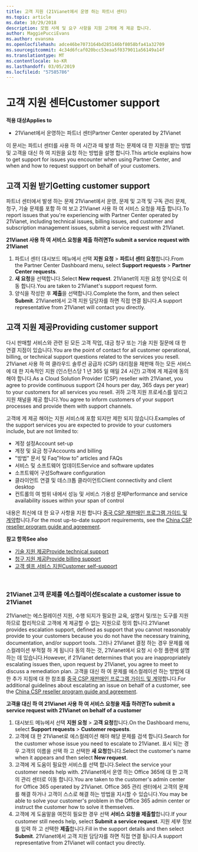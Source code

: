 ```yaml
---
title: 고객 지원 (21Vianet에서 운영 하는 파트너 센터)
ms.topic: article
ms.date: 10/29/2018
description: 모범 사례 및 요구 사항을 지원 고객에 게 제공 합니다.
author: MaggiePucciEvans
ms.author: evansma
ms.openlocfilehash: adce46be7073164bd285146bf8058bfa41a32709
ms.sourcegitcommit: 4c34d6fcaf020bcc53eaa5f0379011a56149a14f
ms.translationtype: MT
ms.contentlocale: ko-KR
ms.lasthandoff: 03/05/2019
ms.locfileid: "57585786"
---
```

# <a name="customer-support"></a><span data-ttu-id="3745c-103">고객 지원 센터</span><span class="sxs-lookup"><span data-stu-id="3745c-103">Customer support</span></span>

<span data-ttu-id="3745c-104">**적용 대상**</span><span class="sxs-lookup"><span data-stu-id="3745c-104">**Applies to**</span></span>

-   <span data-ttu-id="3745c-105">21Vianet에서 운영하는 파트너 센터</span><span class="sxs-lookup"><span data-stu-id="3745c-105">Partner Center operated by 21Vianet</span></span>

<span data-ttu-id="3745c-106">이 문서는 파트너 센터를 사용 하 여 시간과 때 발생 하는 문제에 대 한 지원을 받는 방법 및 고객을 대신 하 여 지원을 요청 하는 방법을 설명 합니다.</span><span class="sxs-lookup"><span data-stu-id="3745c-106">This article explains how to get support for issues you encounter when using Partner Center, and when and how to request support on behalf of your customers.</span></span> 

## <a name="getting-customer-support"></a><span data-ttu-id="3745c-107">고객 지원 받기</span><span class="sxs-lookup"><span data-stu-id="3745c-107">Getting customer support</span></span>

<span data-ttu-id="3745c-108">파트너 센터에서 발생 하는 문제 21Vianet에서 운영, 문제 및 고객 및 구독 관리 문제, 청구, 기술 문제를 포함 하 여 보고 21Vianet 사용 하 여 서비스 요청을 제출 합니다.</span><span class="sxs-lookup"><span data-stu-id="3745c-108">To report issues that you're experiencing with Partner Center operated by 21Vianet, including technical issues, billing issues, and customer and subscription management issues, submit a service request with 21Vianet.</span></span>

<span data-ttu-id="3745c-109">**21Vianet 사용 하 여 서비스 요청을 제출 하려면**</span><span class="sxs-lookup"><span data-stu-id="3745c-109">**To submit a service request with 21Vianet**</span></span>

1. <span data-ttu-id="3745c-110">파트너 센터 대시보드 메뉴에서 선택 **지원 요청** &gt; **파트너 센터 요청**합니다.</span><span class="sxs-lookup"><span data-stu-id="3745c-110">From the Partner Center Dashboard menu, select **Support requests** &gt; **Partner Center requests**.</span></span>
2. <span data-ttu-id="3745c-111">**새 요청**을 선택합니다.</span><span class="sxs-lookup"><span data-stu-id="3745c-111">Select **New request**.</span></span> <span data-ttu-id="3745c-112">21Vianet의 지원 요청 양식으로 이동 합니다.</span><span class="sxs-lookup"><span data-stu-id="3745c-112">You are taken to 21Vianet's support request form.</span></span> 
3. <span data-ttu-id="3745c-113">양식을 작성한 후 **제출**을 선택합니다.</span><span class="sxs-lookup"><span data-stu-id="3745c-113">Complete the form, and then select **Submit**.</span></span> <span data-ttu-id="3745c-114">21Vianet에서 고객 지원 담당자를 하면 직접 연결 됩니다.</span><span class="sxs-lookup"><span data-stu-id="3745c-114">A support representative from 21Vianet will contact you directly.</span></span>

## <a name="providing-customer-support"></a><span data-ttu-id="3745c-115">고객 지원 제공</span><span class="sxs-lookup"><span data-stu-id="3745c-115">Providing customer support</span></span>

<span data-ttu-id="3745c-116">다시 판매할 서비스와 관련 된 모든 고객 작업, 대금 청구 또는 기술 지원 질문에 대 한 연결 지점이 있습니다.</span><span class="sxs-lookup"><span data-stu-id="3745c-116">You are the point of contact for all customer operational, billing, or technical support questions related to the services you resell.</span></span> <span data-ttu-id="3745c-117">21Vianet 사용 하 여 클라우드 솔루션 공급자 (CSP) 대리점을 재판매 하는 모든 서비스에 대 한 지속적인 지원 (인스턴스당 1 년 365 일 매일 24 시간) 고객에 게 제공에 동의 해야 합니다.</span><span class="sxs-lookup"><span data-stu-id="3745c-117">As a Cloud Solution Provider (CSP) reseller with 21Vianet, you agree to provide continuous support (24 hours per day, 365 days per year) to your customers for all services you resell.</span></span> <span data-ttu-id="3745c-118">귀하 고객 지원 프로세스를 알리고 지원 채널을 제공 합니다.</span><span class="sxs-lookup"><span data-stu-id="3745c-118">You agree to inform customers of your support processes and provide them with support channels.</span></span>  

<span data-ttu-id="3745c-119">고객에 게 제공 해야는 지원 서비스에 포함 되지만 제한 되지 않습니다.</span><span class="sxs-lookup"><span data-stu-id="3745c-119">Examples of the support services you are expected to provide to your customers include, but are not limited to:</span></span>
 
-   <span data-ttu-id="3745c-120">계정 설정</span><span class="sxs-lookup"><span data-stu-id="3745c-120">Account set-up</span></span> 
-   <span data-ttu-id="3745c-121">계정 및 요금 청구</span><span class="sxs-lookup"><span data-stu-id="3745c-121">Accounts and billing</span></span> 
-   <span data-ttu-id="3745c-122">"방법" 문서 및 Faq</span><span class="sxs-lookup"><span data-stu-id="3745c-122">"How to” articles and FAQs</span></span> 
-   <span data-ttu-id="3745c-123">서비스 및 소프트웨어 업데이트</span><span class="sxs-lookup"><span data-stu-id="3745c-123">Service and software updates</span></span> 
-   <span data-ttu-id="3745c-124">소프트웨어 구성</span><span class="sxs-lookup"><span data-stu-id="3745c-124">Software configuration</span></span> 
-   <span data-ttu-id="3745c-125">클라이언트 연결 및 데스크톱 클라이언트</span><span class="sxs-lookup"><span data-stu-id="3745c-125">Client connectivity and client desktop</span></span>
-   <span data-ttu-id="3745c-126">컨트롤의 여 범위 내에서 성능 및 서비스 가용성 문제</span><span class="sxs-lookup"><span data-stu-id="3745c-126">Performance and service availability issues within your span of control</span></span> 

<span data-ttu-id="3745c-127">내용은 최신에 대 한 요구 사항을 지원 합니다 [중국 CSP 재판매인 프로그램 가이드 및 계약](csp-program-guide-and-agreements.md)합니다.</span><span class="sxs-lookup"><span data-stu-id="3745c-127">For the most up-to-date support requirements, see the [China CSP reseller program guide and agreement](csp-program-guide-and-agreements.md).</span></span>

<span data-ttu-id="3745c-128">**참고 항목**</span><span class="sxs-lookup"><span data-stu-id="3745c-128">**See also**</span></span>

-   [<span data-ttu-id="3745c-129">기술 지원 제공</span><span class="sxs-lookup"><span data-stu-id="3745c-129">Provide technical support</span></span>](provide-technical-support.md)
-   [<span data-ttu-id="3745c-130">청구 지원 제공</span><span class="sxs-lookup"><span data-stu-id="3745c-130">Provide billing support</span></span>](provide-billing-support.md)
-   [<span data-ttu-id="3745c-131">고객 셀프 서비스 지원</span><span class="sxs-lookup"><span data-stu-id="3745c-131">Customer self-support</span></span>](customer-self-support.md)

 
### <a name="escalate-a-customer-issue-to-21vianet"></a><span data-ttu-id="3745c-132">21Vianet 고객 문제를 에스컬레이션</span><span class="sxs-lookup"><span data-stu-id="3745c-132">Escalate a customer issue to 21Vianet</span></span> 

<span data-ttu-id="3745c-133">21Vianet는 에스컬레이션 지원, 수행 되지가 필요한 교육, 설명서 및/또는 도구를 지원 하므로 합리적으로 고객에 게 제공할 수 없는 지원으로 정의 합니다.</span><span class="sxs-lookup"><span data-stu-id="3745c-133">21Vianet provides escalation support, defined as support that you cannot reasonably provide to your customers because you do not have the necessary training, documentation, and/or support tools.</span></span> <span data-ttu-id="3745c-134">그러나 21Vianet 결정 하는 경우 문제를 에스컬레이션 부적절 하 게 됩니다 동의 하는 것, 21Vianet에서 요청 시 수정 플랜에 설명 하는 데 있습니다.</span><span class="sxs-lookup"><span data-stu-id="3745c-134">However, if 21Vianet determines that you are inappropriately escalating issues then, upon request by 21Vianet, you agree to meet to discuss a remediation plan.</span></span> <span data-ttu-id="3745c-135">고객을 대신 하 여 문제를 에스컬레이션 하는 방법에 대 한 추가 지침에 대 한 참조를 [중국 CSP 재판매인 프로그램 가이드 및 계약](csp-program-guide-and-agreements.md)합니다.</span><span class="sxs-lookup"><span data-stu-id="3745c-135">For additional guidelines about escalating an issue on behalf of a customer, see the [China CSP reseller program guide and agreement](csp-program-guide-and-agreements.md).</span></span>

<span data-ttu-id="3745c-136">**고객을 대신 하 여 21Vianet 사용 하 여 서비스 요청을 제출 하려면**</span><span class="sxs-lookup"><span data-stu-id="3745c-136">**To submit a service request with 21Vianet on behalf of a customer**</span></span>

1. <span data-ttu-id="3745c-137">대시보드 메뉴에서 선택 **지원 요청** &gt; **고객 요청**합니다.</span><span class="sxs-lookup"><span data-stu-id="3745c-137">On the Dashboard menu, select **Support requests** &gt; **Customer requests**.</span></span>
2. <span data-ttu-id="3745c-138">고객에 대 한 21Vianet로 에스컬레이션 해야 해당 문제를 검색 합니다.</span><span class="sxs-lookup"><span data-stu-id="3745c-138">Search for the customer whose issue you need to escalate to 21Vianet.</span></span> <span data-ttu-id="3745c-139">표시 되는 경우 고객의 이름을 선택 하 고 선택한 **새 요청**합니다.</span><span class="sxs-lookup"><span data-stu-id="3745c-139">Select the customer's name when it appears and then select **New request**.</span></span>
3. <span data-ttu-id="3745c-140">고객에 게 도움이 필요한 서비스를 선택 합니다.</span><span class="sxs-lookup"><span data-stu-id="3745c-140">Select the service your customer needs help with.</span></span> <span data-ttu-id="3745c-141">21Vianet에서 운영 하는 Office 365에 대 한 고객의 관리 센터로 이동 합니다.</span><span class="sxs-lookup"><span data-stu-id="3745c-141">You are taken to the customer's admin center for Office 365 operated by 21Vianet.</span></span> <span data-ttu-id="3745c-142">Office 365 관리 센터에서 고객의 문제를 해결 하거나 고객이 스스로 해결 하는 방법을 지시할 수 있습니다.</span><span class="sxs-lookup"><span data-stu-id="3745c-142">You may be able to solve your customer's problem in the Office 365 admin center or instruct the customer how to solve it themselves.</span></span>
4. <span data-ttu-id="3745c-143">고객에 게 도움말을 여전히 필요한 경우 선택 **서비스 요청을 제출할**합니다.</span><span class="sxs-lookup"><span data-stu-id="3745c-143">If your customer still needs help, select **Submit a service request**.</span></span> <span data-ttu-id="3745c-144">지원 세부 정보를 입력 하 고 선택한 **제출**합니다.</span><span class="sxs-lookup"><span data-stu-id="3745c-144">Fill in the support details and then select **Submit**.</span></span> <span data-ttu-id="3745c-145">21Vianet에서 고객 지원 담당자를 하면 직접 연결 됩니다.</span><span class="sxs-lookup"><span data-stu-id="3745c-145">A support representative from 21Vianet will contact you directly.</span></span>




 




